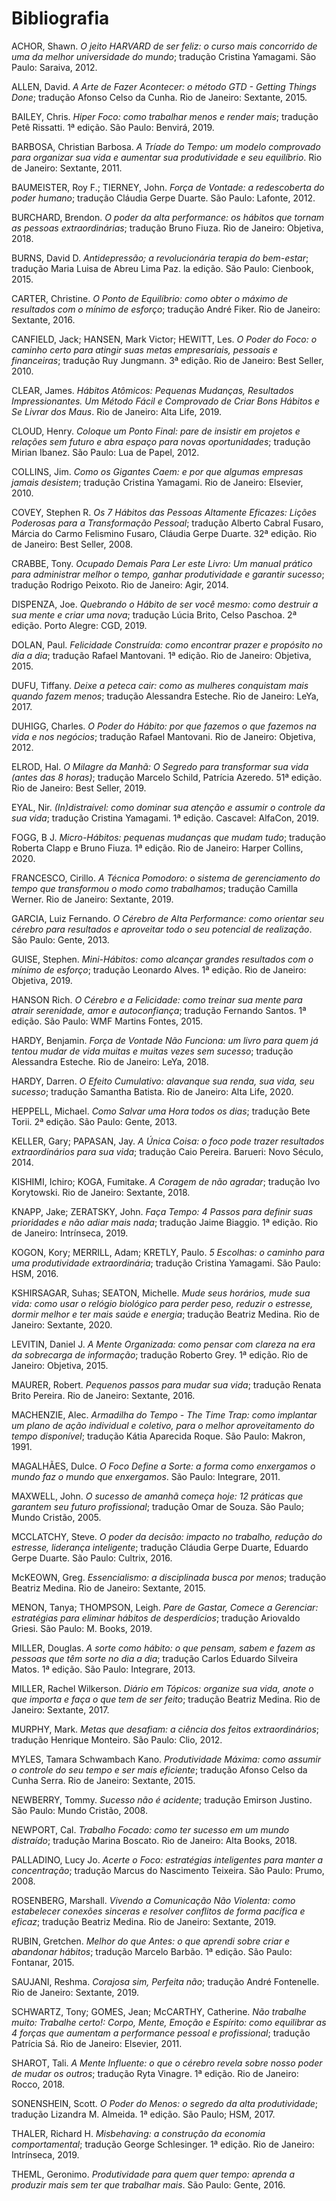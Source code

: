 

# Bibliografia

ACHOR, Shawn. *O jeito HARVARD de ser feliz: o curso mais concorrido de uma da melhor universidade do mundo*; tradução Cristina Yamagami. São Paulo: Saraiva, 2012.

ALLEN, David. *A Arte de Fazer Acontecer: o método GTD - Getting Things Done*; tradução Afonso Celso da Cunha. Rio de Janeiro: Sextante, 2015.

BAILEY, Chris. *Hiper Foco: como trabalhar menos e render mais*; tradução Petê Rissatti. 1ª edição. São Paulo: Benvirá, 2019.

BARBOSA, Christian Barbosa. *A Tríade do Tempo: um modelo comprovado para organizar sua vida e aumentar sua produtividade e seu equilíbrio*. Rio de Janeiro: Sextante, 2011.

BAUMEISTER, Roy F.; TIERNEY, John. *Força de Vontade: a redescoberta do poder humano*; tradução Cláudia Gerpe Duarte. São Paulo: Lafonte, 2012.

BURCHARD, Brendon. *O poder da alta performance: os hábitos que tornam as pessoas extraordinárias*; tradução Bruno Fiuza. Rio de Janeiro: Objetiva, 2018.

BURNS, David D. *Antidepressão; a revolucionária terapia do bem-estar*; tradução Maria Luisa de Abreu Lima Paz. la edição. São Paulo: Cienbook, 2015.

CARTER, Christine. *O Ponto de Equilíbrio: como obter o máximo de resultados com o mínimo de esforço*; tradução André Fiker. Rio de Janeiro: Sextante, 2016.

CANFIELD, Jack; HANSEN, Mark Victor; HEWITT, Les. *O Poder do Foco: o caminho certo para atingir suas metas empresariais, pessoais e financeiras*; tradução Ruy Jungmann. 3ª edição. Rio de Janeiro: Best Seller, 2010.

CLEAR, James. *Hábitos Atômicos: Pequenas Mudanças, Resultados Impressionantes. Um Método Fácil e Comprovado de Criar Bons Hábitos e Se Livrar dos Maus*. Rio de Janeiro: Alta Life, 2019.

CLOUD, Henry. *Coloque um Ponto Final: pare de insistir em projetos e relações sem futuro e abra espaço para novas oportunidades*; tradução Mirian Ibanez. São Paulo: Lua de Papel, 2012.

COLLINS, Jim. *Como os Gigantes Caem: e por que algumas empresas jamais desistem*; tradução Cristina Yamagami. Rio de Janeiro: Elsevier, 2010.

COVEY, Stephen R. *Os 7 Hábitos das Pessoas Altamente Eficazes: Lições Poderosas para a Transformação Pessoal*; tradução Alberto Cabral Fusaro, Márcia do Carmo Felismino Fusaro, Cláudia Gerpe Duarte. 32ª edição. Rio de Janeiro: Best Seller, 2008.

CRABBE, Tony. *Ocupado Demais Para Ler este Livro: Um manual prático para administrar melhor o tempo, ganhar produtividade e garantir sucesso*; tradução Rodrigo Peixoto. Rio de Janeiro: Agir, 2014.

DISPENZA, Joe. *Quebrando o Hábito de ser você mesmo: como destruir a sua mente e criar uma nova*; tradução Lúcia Brito, Celso Paschoa. 2ª edição. Porto Alegre: CGD, 2019.

DOLAN, Paul. *Felicidade Construída: como encontrar prazer e propósito no dia a dia*; tradução Rafael Mantovani. 1ª edição. Rio de Janeiro: Objetiva, 2015.

DUFU, Tiffany. *Deixe a peteca cair: como as mulheres conquistam mais quando fazem menos*; tradução Alessandra Esteche. Rio de Janeiro: LeYa, 2017.

DUHIGG, Charles. *O Poder do Hábito: por que fazemos o que fazemos na vida e nos negócios*; tradução Rafael Mantovani. Rio de Janeiro: Objetiva, 2012.

ELROD, Hal. *O Milagre da Manhã: O Segredo para transformar sua vida (antes das 8 horas)*; tradução Marcelo Schild, Patrícia Azeredo. 51ª edição. Rio de Janeiro: Best Seller, 2019.

EYAL, Nir. *(In)distraível: como dominar sua atenção e assumir o controle da sua vida*; tradução Cristina Yamagami. 1ª edição. Cascavel: AlfaCon, 2019.

FOGG, B J. *Micro-Hábitos: pequenas mudanças que mudam tudo*; tradução Roberta Clapp e Bruno Fiuza. 1ª edição. Rio de Janeiro: Harper Collins, 2020.

FRANCESCO, Cirillo. *A Técnica Pomodoro: o sistema de gerenciamento do tempo que transformou o modo como trabalhamos*; tradução Camilla Werner. Rio de Janeiro: Sextante, 2019.

GARCIA, Luiz Fernando. *O Cérebro de Alta Performance: como orientar seu cérebro para resultados e aproveitar todo o seu potencial de realização*. São Paulo: Gente, 2013.

GUISE, Stephen. *Mini-Hábitos: como alcançar grandes resultados com o mínimo de esforço*; tradução Leonardo Alves. 1ª edição. Rio de Janeiro: Objetiva, 2019.

HANSON Rich. *O Cérebro e a Felicidade: como treinar sua mente para atrair serenidade, amor e autoconfiança*; tradução Fernando Santos. 1ª edição. São Paulo: WMF Martins Fontes, 2015.

HARDY, Benjamin. *Força de Vontade Não Funciona: um livro para quem já tentou mudar de vida muitas e muitas vezes sem sucesso*; tradução Alessandra Esteche. Rio de Janeiro: LeYa, 2018.

HARDY, Darren. *O Efeito Cumulativo: alavanque sua renda, sua vida, seu sucesso*; tradução Samantha Batista. Rio de Janeiro: Alta Life, 2020.

HEPPELL, Michael. *Como Salvar uma Hora todos os dias*; tradução Bete Torii. 2ª edição. São Paulo: Gente, 2013.

KELLER, Gary; PAPASAN, Jay. *A Única Coisa: o foco pode trazer resultados extraordinários para sua vida*; tradução Caio Pereira. Barueri: Novo Século, 2014.

KISHIMI, Ichiro; KOGA, Fumitake. *A Coragem de não agradar*; tradução Ivo Korytowski. Rio de Janeiro: Sextante, 2018.

KNAPP, Jake; ZERATSKY, John. *Faça Tempo: 4 Passos para definir suas prioridades e não adiar mais nada*; tradução Jaime Biaggio. 1ª edição. Rio de Janeiro: Intrínseca, 2019.

KOGON, Kory; MERRILL, Adam; KRETLY, Paulo. *5 Escolhas: o caminho para uma produtividade extraordinária*; tradução Cristina Yamagami. São Paulo: HSM, 2016.

KSHIRSAGAR, Suhas; SEATON, Michelle. *Mude seus horários, mude sua vida: como usar o relógio biológico para perder peso, reduzir o estresse, dormir melhor e ter mais saúde e energia*; tradução Beatriz Medina. Rio de Janeiro: Sextante, 2020.

LEVITIN, Daniel J. *A Mente Organizada: como pensar com clareza na era da sobrecarga de informação*; tradução Roberto Grey. 1ª edição. Rio de Janeiro: Objetiva, 2015.

MAURER, Robert. *Pequenos passos para mudar sua vida*; tradução Renata Brito Pereira. Rio de Janeiro: Sextante, 2016.

MACHENZIE, Alec. *Armadilha do Tempo - The Time Trap: como implantar um plano de ação individual e coletivo, para o melhor aproveitamento do tempo disponível*; tradução Kátia Aparecida Roque. São Paulo: Makron, 1991.

MAGALHÃES, Dulce. *O Foco Define a Sorte: a forma como enxergamos o mundo faz o mundo que enxergamos*. São Paulo: Integrare, 2011.

MAXWELL, John. *O sucesso de amanhã começa hoje: 12 práticas que garantem seu futuro profissional*; tradução Omar de Souza. São Paulo; Mundo Cristão, 2005.

MCCLATCHY, Steve. *O poder da decisão: impacto no trabalho, redução do estresse, liderança inteligente*; tradução Cláudia Gerpe Duarte, Eduardo Gerpe Duarte. São Paulo: Cultrix, 2016.

McKEOWN, Greg. *Essencialismo: a disciplinada busca por menos*; tradução Beatriz Medina. Rio de Janeiro: Sextante, 2015.

MENON, Tanya; THOMPSON, Leigh. *Pare de Gastar, Comece a Gerenciar: estratégias para eliminar hábitos de desperdícios*; tradução Ariovaldo Griesi. São Paulo: M. Books, 2019.

MILLER, Douglas. *A sorte como hábito: o que pensam, sabem e fazem as pessoas que têm sorte no dia a dia*; tradução Carlos Eduardo Silveira Matos. 1ª edição. São Paulo: Integrare, 2013.

MILLER, Rachel Wilkerson. *Diário em Tópicos: organize sua vida, anote o que importa e faça o que tem de ser feito*; tradução Beatriz Medina. Rio de Janeiro: Sextante, 2017.

MURPHY, Mark. *Metas que desafiam: a ciência dos feitos extraordinários*; tradução Henrique Monteiro. São Paulo: Clio, 2012.

MYLES, Tamara Schwambach Kano. *Produtividade Máxima: como assumir o controle do seu tempo e ser mais eficiente*; tradução Afonso Celso da Cunha Serra. Rio de Janeiro: Sextante, 2015.

NEWBERRY, Tommy. *Sucesso não é acidente*; tradução Emirson Justino. São Paulo: Mundo Cristão, 2008.

NEWPORT, Cal. *Trabalho Focado: como ter sucesso em um mundo distraído*; tradução Marina Boscato. Rio de Janeiro: Alta Books, 2018.

PALLADINO, Lucy Jo. *Acerte o Foco: estratégias inteligentes para manter a concentração*; tradução Marcus do Nascimento Teixeira. São Paulo: Prumo, 2008.

ROSENBERG, Marshall. *Vivendo a Comunicação Não Violenta: como estabelecer conexões sinceras e resolver conflitos de forma pacífica e eficaz*; tradução Beatriz Medina. Rio de Janeiro: Sextante, 2019.

RUBIN, Gretchen. *Melhor do que Antes: o que aprendi sobre criar e abandonar hábitos*; tradução Marcelo Barbão. 1ª edição. São Paulo: Fontanar, 2015.

SAUJANI, Reshma. *Corajosa sim, Perfeita não*; tradução André Fontenelle. Rio de Janeiro: Sextante, 2019.

SCHWARTZ, Tony; GOMES, Jean; McCARTHY, Catherine. *Não trabalhe muito: Trabalhe certo!: Corpo, Mente, Emoção e Espírito: como equilibrar as 4 forças que aumentam a performance pessoal e profissional*; tradução Patrícia Sá. Rio de Janeiro: Elsevier, 2011.

SHAROT, Tali. *A Mente Influente: o que o cérebro revela sobre nosso poder de mudar os outros*; tradução Ryta Vinagre. 1ª edição. Rio de Janeiro: Rocco, 2018.

SONENSHEIN, Scott. *O Poder do Menos: o segredo da alta produtividade*; tradução Lizandra M. Almeida. 1ª edição. São Paulo; HSM, 2017.

THALER, Richard H. *Misbehaving: a construção da economia comportamental*; tradução George Schlesinger. 1ª edição. Rio de Janeiro: Intrínseca, 2019.

THEML, Geronimo. *Produtividade para quem quer tempo: aprenda a produzir mais sem ter que trabalhar mais*. São Paulo: Gente, 2016.
